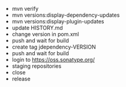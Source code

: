 - mvn verify
- mvn versions:display-dependency-updates
- mvn versions:display-plugin-updates
- update HISTORY.md
- change version in pom.xml
- push and wait for build
- create tag jdependency-VERSION
- push and wait for build
- login to https://oss.sonatype.org/
- staging repositories
- close
- release